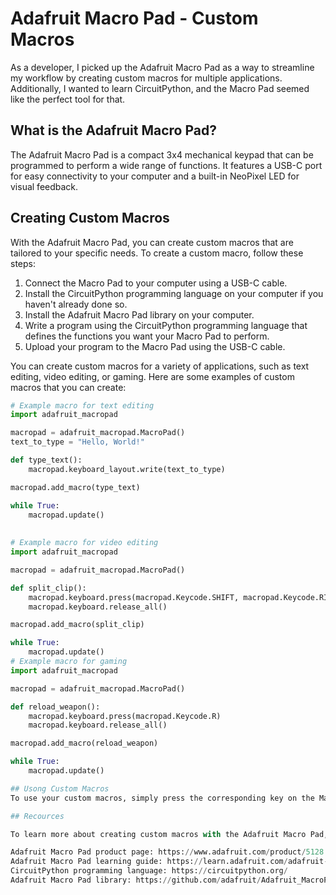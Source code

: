 # Adafruit Macro Pad - Custom Macros

As a developer, I picked up the Adafruit Macro Pad as a way to streamline my workflow by creating custom macros for multiple applications. Additionally, I wanted to learn CircuitPython, and the Macro Pad seemed like the perfect tool for that.

## What is the Adafruit Macro Pad?

The Adafruit Macro Pad is a compact 3x4 mechanical keypad that can be programmed to perform a wide range of functions. It features a USB-C port for easy connectivity to your computer and a built-in NeoPixel LED for visual feedback.

## Creating Custom Macros

With the Adafruit Macro Pad, you can create custom macros that are tailored to your specific needs. To create a custom macro, follow these steps:

1. Connect the Macro Pad to your computer using a USB-C cable.
2. Install the CircuitPython programming language on your computer if you haven't already done so.
3. Install the Adafruit Macro Pad library on your computer.
4. Write a program using the CircuitPython programming language that defines the functions you want your Macro Pad to perform.
5. Upload your program to the Macro Pad using the USB-C cable.

You can create custom macros for a variety of applications, such as text editing, video editing, or gaming. Here are some examples of custom macros that you can create:

```python
# Example macro for text editing
import adafruit_macropad

macropad = adafruit_macropad.MacroPad()
text_to_type = "Hello, World!"

def type_text():
    macropad.keyboard_layout.write(text_to_type)

macropad.add_macro(type_text)

while True:
    macropad.update()
    
    
# Example macro for video editing
import adafruit_macropad

macropad = adafruit_macropad.MacroPad()

def split_clip():
    macropad.keyboard.press(macropad.Keycode.SHIFT, macropad.Keycode.RIGHT_BRACKET)
    macropad.keyboard.release_all()

macropad.add_macro(split_clip)

while True:
    macropad.update()
# Example macro for gaming
import adafruit_macropad

macropad = adafruit_macropad.MacroPad()

def reload_weapon():
    macropad.keyboard.press(macropad.Keycode.R)
    macropad.keyboard.release_all()

macropad.add_macro(reload_weapon)

while True:
    macropad.update()

## Usong Custom Macros
To use your custom macros, simply press the corresponding key on the Macro Pad. The Macro Pad will execute the function defined in your program, allowing you to perform tasks quickly and efficiently.

## Recources

To learn more about creating custom macros with the Adafruit Macro Pad, check out the following resources:

Adafruit Macro Pad product page: https://www.adafruit.com/product/5128
Adafruit Macro Pad learning guide: https://learn.adafruit.com/adafruit-macro-pad
CircuitPython programming language: https://circuitpython.org/
Adafruit Macro Pad library: https://github.com/adafruit/Adafruit_MacroPad
